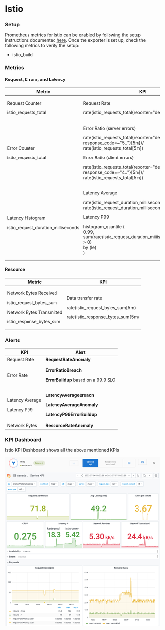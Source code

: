 # Istio

### Setup

Prometheus metrics for Istio can be enabled by following the setup instructions documented [here](https://istio.io/latest/docs/ops/integrations/prometheus/). Once the exporter is set up, check the following metrics to verify the setup:

* istio\_build

### Metrics

#### Request, Errors, and Latency

| **Metric**                                                         | **KPI**                                                                                                                                                                                                                                                                                                    |
| ------------------------------------------------------------------ | ---------------------------------------------------------------------------------------------------------------------------------------------------------------------------------------------------------------------------------------------------------------------------------------------------------- |
| <p>Request Counter</p><p>istio_requests_total</p>                  | <p>Request Rate</p><p>rate(istio_requests_total{reporter="destination"}[5m])</p>                                                                                                                                                                                                                           |
| <p>Error Counter</p><p>istio_requests_total</p>                    | <p>Error Ratio (server errors)</p><p>rate(istio_requests_total{reporter="destination", response_code=~"5.."}[5m])/ rate(istio_requests_total[5m])</p><p>Error Ratio (client errors)</p><p>rate(istio_requests_total{reporter="destination", response_code=~"4.."}[5m])/ rate(istio_requests_total[5m])</p> |
| <p>Latency Histogram</p><p>istio_request_duration_milliseconds</p> | <p>Latency Average</p><p>rate(istio_request_duration_milliseconds_sum[5m])/ rate(istio_request_duration_milliseconds_count[5m])</p><p>Latency P99</p><p>histogram_quantile (<br>0.99,<br>sum(rate(istio_request_duration_milliseconds_bucket[5m]) > 0)<br>by (le)<br>)</p>                                 |

#### Resource

| **Metric**                                                                                                                 | **KPI**                                                                                                  |
| -------------------------------------------------------------------------------------------------------------------------- | -------------------------------------------------------------------------------------------------------- |
| <p>Network Bytes Received</p><p>istio_request_bytes_sum</p><p>Network Bytes Transmitted</p><p>istio_response_bytes_sum</p> | <p>Data transfer rate</p><p>rate(istio_request_bytes_sum[5m)</p><p>rate(istio_response_bytes_sum[5m)</p> |

### **Alerts**

| **KPI**                                  | **Alert**                                                                                                                               |
| ---------------------------------------- | --------------------------------------------------------------------------------------------------------------------------------------- |
| Request Rate                             | **RequestRateAnomaly**                                                                                                                  |
| Error Rate                               | <p><strong>ErrorRatioBreach</strong></p><p><strong>ErrorBuildup</strong> based on a 99.9 SLO</p>                                        |
| <p>Latency Average</p><p>Latency P99</p> | <p><strong>LatencyAverageBreach</strong></p><p><strong>LatencyAverageAnomaly</strong></p><p><strong>LatencyP99ErrorBuildup</strong></p> |
| Network Bytes                            | **ResourceRateAnomaly**                                                                                                                 |

### KPI Dashboard

Istio KPI Dashboard shows all the above mentioned KPIs

![](<../../.gitbook/assets/istio-kpi-dash.png>)

